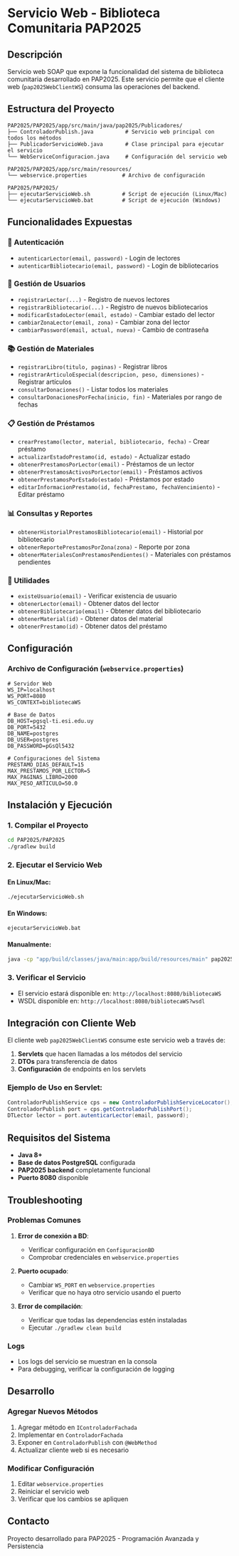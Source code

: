 # Servicio Web - Biblioteca Comunitaria PAP2025

## Descripción
Servicio web SOAP que expone la funcionalidad del sistema de biblioteca comunitaria desarrollado en PAP2025. Este servicio permite que el cliente web (`pap2025WebClientWS`) consuma las operaciones del backend.

## Estructura del Proyecto

```
PAP2025/PAP2025/app/src/main/java/pap2025/Publicadores/
├── ControladorPublish.java          # Servicio web principal con todos los métodos
├── PublicadorServicioWeb.java       # Clase principal para ejecutar el servicio
└── WebServiceConfiguracion.java     # Configuración del servicio web

PAP2025/PAP2025/app/src/main/resources/
└── webservice.properties           # Archivo de configuración

PAP2025/PAP2025/
├── ejecutarServicioWeb.sh          # Script de ejecución (Linux/Mac)
└── ejecutarServicioWeb.bat         # Script de ejecución (Windows)
```

## Funcionalidades Expuestas

### 🔐 Autenticación
- `autenticarLector(email, password)` - Login de lectores
- `autenticarBibliotecario(email, password)` - Login de bibliotecarios

### 👥 Gestión de Usuarios
- `registrarLector(...)` - Registro de nuevos lectores
- `registrarBibliotecario(...)` - Registro de nuevos bibliotecarios
- `modificarEstadoLector(email, estado)` - Cambiar estado del lector
- `cambiarZonaLector(email, zona)` - Cambiar zona del lector
- `cambiarPassword(email, actual, nueva)` - Cambio de contraseña

### 📚 Gestión de Materiales
- `registrarLibro(titulo, paginas)` - Registrar libros
- `registrarArticuloEspecial(descripcion, peso, dimensiones)` - Registrar artículos
- `consultarDonaciones()` - Listar todos los materiales
- `consultarDonacionesPorFecha(inicio, fin)` - Materiales por rango de fechas

### 📋 Gestión de Préstamos
- `crearPrestamo(lector, material, bibliotecario, fecha)` - Crear préstamo
- `actualizarEstadoPrestamo(id, estado)` - Actualizar estado
- `obtenerPrestamosPorLector(email)` - Préstamos de un lector
- `obtenerPrestamosActivosPorLector(email)` - Préstamos activos
- `obtenerPrestamosPorEstado(estado)` - Préstamos por estado
- `editarInformacionPrestamo(id, fechaPrestamo, fechaVencimiento)` - Editar préstamo

### 📊 Consultas y Reportes
- `obtenerHistorialPrestamosBibliotecario(email)` - Historial por bibliotecario
- `obtenerReportePrestamosPorZona(zona)` - Reporte por zona
- `obtenerMaterialesConPrestamosPendientes()` - Materiales con préstamos pendientes

### 🔧 Utilidades
- `existeUsuario(email)` - Verificar existencia de usuario
- `obtenerLector(email)` - Obtener datos del lector
- `obtenerBibliotecario(email)` - Obtener datos del bibliotecario
- `obtenerMaterial(id)` - Obtener datos del material
- `obtenerPrestamo(id)` - Obtener datos del préstamo

## Configuración

### Archivo de Configuración (`webservice.properties`)
```properties
# Servidor Web
WS_IP=localhost
WS_PORT=8080
WS_CONTEXT=bibliotecaWS

# Base de Datos
DB_HOST=pgsql-ti.esi.edu.uy
DB_PORT=5432
DB_NAME=postgres
DB_USER=postgres
DB_PASSWORD=pGsQl5432

# Configuraciones del Sistema
PRESTAMO_DIAS_DEFAULT=15
MAX_PRESTAMOS_POR_LECTOR=5
MAX_PAGINAS_LIBRO=2000
MAX_PESO_ARTICULO=50.0
```

## Instalación y Ejecución

### 1. Compilar el Proyecto
```bash
cd PAP2025/PAP2025
./gradlew build
```

### 2. Ejecutar el Servicio Web

#### En Linux/Mac:
```bash
./ejecutarServicioWeb.sh
```

#### En Windows:
```cmd
ejecutarServicioWeb.bat
```

#### Manualmente:
```bash
java -cp "app/build/classes/java/main:app/build/resources/main" pap2025.Publicadores.PublicadorServicioWeb
```

### 3. Verificar el Servicio
- El servicio estará disponible en: `http://localhost:8080/bibliotecaWS`
- WSDL disponible en: `http://localhost:8080/bibliotecaWS?wsdl`

## Integración con Cliente Web

El cliente web `pap2025WebClientWS` consume este servicio web a través de:

1. **Servlets** que hacen llamadas a los métodos del servicio
2. **DTOs** para transferencia de datos
3. **Configuración** de endpoints en los servlets

### Ejemplo de Uso en Servlet:
```java
ControladorPublishService cps = new ControladorPublishServiceLocator();
ControladorPublish port = cps.getControladorPublishPort();
DTLector lector = port.autenticarLector(email, password);
```

## Requisitos del Sistema

- **Java 8+**
- **Base de datos PostgreSQL** configurada
- **PAP2025 backend** completamente funcional
- **Puerto 8080** disponible

## Troubleshooting

### Problemas Comunes

1. **Error de conexión a BD**:
   - Verificar configuración en `ConfiguracionBD`
   - Comprobar credenciales en `webservice.properties`

2. **Puerto ocupado**:
   - Cambiar `WS_PORT` en `webservice.properties`
   - Verificar que no haya otro servicio usando el puerto

3. **Error de compilación**:
   - Verificar que todas las dependencias estén instaladas
   - Ejecutar `./gradlew clean build`

### Logs
- Los logs del servicio se muestran en la consola
- Para debugging, verificar la configuración de logging

## Desarrollo

### Agregar Nuevos Métodos
1. Agregar método en `IControladorFachada`
2. Implementar en `ControladorFachada`
3. Exponer en `ControladorPublish` con `@WebMethod`
4. Actualizar cliente web si es necesario

### Modificar Configuración
1. Editar `webservice.properties`
2. Reiniciar el servicio web
3. Verificar que los cambios se apliquen

## Contacto
Proyecto desarrollado para PAP2025 - Programación Avanzada y Persistencia
